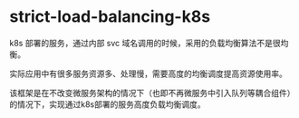 # strict-load-balancing-k8s

k8s 部署的服务，通过内部 svc 域名调用的时候，采用的负载均衡算法不是很均衡。

实际应用中有很多服务资源多、处理慢，需要高度的均衡调度提高资源使用率。

该框架是在不改变微服务架构的情况下（也即不再微服务中引入队列等耦合组件）的情况下，实现通过k8s部署的服务高度负载均衡调度。
